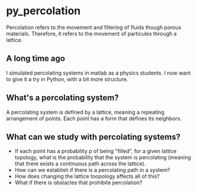 # py_percolation

Percolation refers to the movement and filtering of fluids though porous materials.
Therefore, it refers to the movement of particules through a lattice.


## A long time ago
I simulated percolating systems in matlab as a physics students.
I now want to give it a try in Python, with a bit more structure.

## What's a percolating system?
A percolating system is defined by a lattice, meaning a repeating arrangement of points.
Each point has a form that defines its neighbors.


## What can we study with percolating systems?
- If each point has a probability p of being "filled", for a given lattice topology, what is the probability that the system is percolating (meaning that there exists a continuous path across the lattice).
- How can we establish if there is a percolating path in a system?
- How does changing the lattice toopology affects all of this?
- What if there is obstacles that prohibite percolation?


